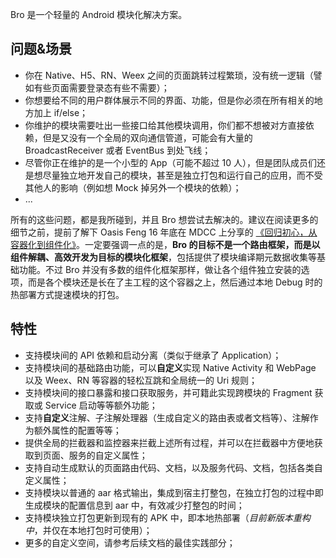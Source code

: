 Bro 是一个轻量的 Android 模块化解决方案。

## 问题&场景

- 你在 Native、H5、RN、Weex 之间的页面跳转过程繁琐，没有统一逻辑（譬如有些页面需要登录态有些不需要）；
- 你想要给不同的用户群体展示不同的界面、功能，但是你必须在所有相关的地方加上 if/else；
- 你维护的模块需要吐出一些接口给其他模块调用，你们都不想被对方直接依赖，但是又没有一个全局的双向通信管道，可能会有大量的 BroadcastReceiver 或者 EventBus 到处飞线；
- 尽管你正在维护的是一个小型的 App（可能不超过 10 人），但是团队成员们还是想尽量独立地开发自己的模块，甚至是独立打包和运行自己的应用，而不受其他人的影响（例如想 Mock 掉另外一个模块的依赖）；
- ...

所有的这些问题，都是我所碰到，并且 Bro 想尝试去解决的。建议在阅读更多的细节之前，提前了解下 Oasis Feng 16 年底在 MDCC 上分享的 [《回归初心，从容器化到组件化》](https://github.com/MDCC2016/Android-Session-Slides/blob/master/02-From.Containerization.To.Modularity.pdf)。一定要强调一点的是，**Bro 的目标不是一个路由框架，而是以组件解耦、高效开发为目标的模块化框架**，包括提供了模块编译期元数据收集等基础功能。不过 Bro 并没有多数的组件化框架那样，做让各个组件独立安装的选项，而是各个模块还是长在了主工程的这个容器之上，然后通过本地 Debug 时的热部署方式提速模块的打包。


## 特性

- 支持模块间的 API 依赖和启动分离（类似于继承了 Application）；
- 支持模块间的基础路由功能，可以**自定义**实现 Native Activity 和 WebPage 以及 Weex、RN 等容器的轻松互跳和全局统一的 Uri 规则；
- 支持模块间的接口暴露和接口获取服务，并可籍此实现跨模块的 Fragment 获取或 Service 启动等等额外功能；
- 支持**自定义**注解、子注解处理器（生成自定义的路由表或者文档等）、注解作为额外属性的配置等等；
- 提供全局的拦截器和监控器来拦截上述所有过程，并可以在拦截器中方便地获取到页面、服务的自定义属性；
- 支持自动生成默认的页面路由代码、文档，以及服务代码、文档，包括各类自定义属性；
- 支持模块以普通的 aar 格式输出，集成到宿主打整包，在独立打包的过程中即生成模块的配置信息到 aar 中，有效减少打整包的时间；
- 支持模块独立打包更新到现有的 APK 中，即本地热部署（*目前新版本重构中*，并仅在本地打包时可使用）；
- 更多的自定义空间，请参考后续文档的最佳实践部分；



